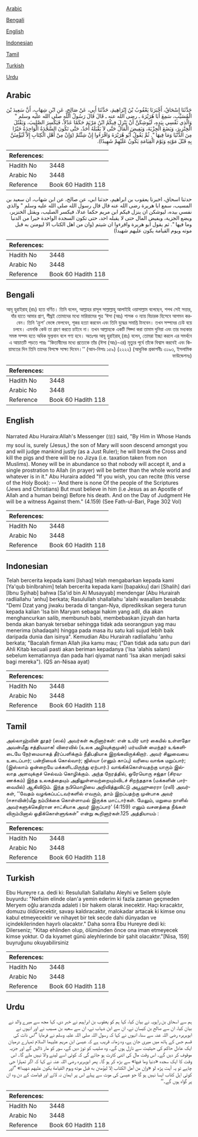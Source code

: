 [Arabic](#arabic)

[Bengali](#bengali)

[English](#english)

[Indonesian](#indonesian)

[Tamil](#tamil)

[Turkish](#turkish)

[Urdu](#urdu)

## Arabic


<div dir="rtl" lang="ar" style={{fontSize:'larger',backgroundColor:'#f8f9fa',padding:20}}>
حَدَّثَنَا إِسْحَاقُ، أَخْبَرَنَا يَعْقُوبُ بْنُ إِبْرَاهِيمَ، حَدَّثَنَا أَبِي، عَنْ صَالِحٍ، عَنِ ابْنِ شِهَابٍ، أَنَّ سَعِيدَ بْنَ الْمُسَيَّبِ، سَمِعَ أَبَا هُرَيْرَةَ ـ رضى الله عنه ـ قَالَ قَالَ رَسُولُ اللَّهِ صلى الله عليه وسلم ‏"‏ وَالَّذِي نَفْسِي بِيَدِهِ، لَيُوشِكَنَّ أَنْ يَنْزِلَ فِيكُمُ ابْنُ مَرْيَمَ حَكَمًا عَدْلاً، فَيَكْسِرَ الصَّلِيبَ، وَيَقْتُلَ الْخِنْزِيرَ، وَيَضَعَ الْجِزْيَةَ، وَيَفِيضَ الْمَالُ حَتَّى لاَ يَقْبَلَهُ أَحَدٌ، حَتَّى تَكُونَ السَّجْدَةُ الْوَاحِدَةُ خَيْرًا مِنَ الدُّنْيَا وَمَا فِيهَا ‏"‏‏.‏ ثُمَّ يَقُولُ أَبُو هُرَيْرَةَ وَاقْرَءُوا إِنْ شِئْتُمْ ‏(‏وَإِنْ مِنْ أَهْلِ الْكِتَابِ إِلاَّ لَيُؤْمِنَنَّ بِهِ قَبْلَ مَوْتِهِ وَيَوْمَ الْقِيَامَةِ يَكُونُ عَلَيْهِمْ شَهِيدًا‏)‏‏.‏
</div>
<div style={{backgroundColor:'#f8f9fa',padding:20, marginBottom: 10}}><table> <thead> <tr> <th>References:</th> <th></th> </tr> </thead> <tbody><tr><td>Hadith No</td><td>3448</td></tr><tr><td>Arabic No</td><td>3448</td></tr><tr><td>Reference</td><td>Book 60 Hadith 118</td></tr></tbody></table></div>


<div dir="rtl" lang="ar" style={{fontSize:'larger',backgroundColor:'#f8f9fa',padding:20}}>
حدثنا اسحاق، اخبرنا يعقوب بن ابراهيم، حدثنا ابي، عن صالح، عن ابن شهاب، ان سعيد بن المسيب، سمع ابا هريرة رضى الله عنه قال قال رسول الله صلى الله عليه وسلم " والذي نفسي بيده، ليوشكن ان ينزل فيكم ابن مريم حكما عدلا، فيكسر الصليب، ويقتل الخنزير، ويضع الجزية، ويفيض المال حتى لا يقبله احد، حتى تكون السجدة الواحدة خيرا من الدنيا وما فيها ". ثم يقول ابو هريرة واقرءوا ان شيتم (وان من اهل الكتاب الا ليومنن به قبل موته ويوم القيامة يكون عليهم شهيدا)
</div>
<div style={{backgroundColor:'#f8f9fa',padding:20, marginBottom: 10}}><table> <thead> <tr> <th>References:</th> <th></th> </tr> </thead> <tbody><tr><td>Hadith No</td><td>3448</td></tr><tr><td>Arabic No</td><td>3448</td></tr><tr><td>Reference</td><td>Book 60 Hadith 118</td></tr></tbody></table></div>

## Bengali


<div dir="rtl" lang="bn" style={{fontSize:'larger',backgroundColor:'#f8f9fa',padding:20}}>
আবূ হুরাইরাহ্ (রাঃ) হতে বর্ণিত। তিনি বলেন, আল্লাহর রাসূল সাল্লাল্লাহু আলাইহি ওয়াসাল্লাম বলেছেন, শপথ সেই সত্তার, যাঁর হাতে আমার প্রাণ, শীঘ্রই তোমাদের মধ্যে মারিয়ামের পুত্র ‘ঈসা (আঃ) শাসক ও ন্যায় বিচারক হিসেবে আগমন করবেন। তিনি ‘ক্রুশ’ ভেঙ্গে ফেলবেন, শূকর হত্যা করবেন এবং তিনি যুদ্ধের সমাপ্তি টানবেন। তখন সম্পদের ঢেউ বয়ে চলবে। এমনকি কেউ তা গ্রহণ করতে চাইবে না। তখন আল্লাহকে একটি সিজ্দা করা তামাম দুনিয়া এবং তার মধ্যকার সমস্ত সম্পদ হতে অধিক মূল্যবান বলে গণ্য হবে। অতঃপর আবূ হুরাইরাহ্ (রাঃ) বলেন, তোমরা ইচ্ছা করলে এর সমর্থনে এ আয়াতটি পড়তে পারঃ ‘‘কিতাবীদের মধ্যে প্রত্যেকে তাঁর (ঈসা (আঃ)-এর) মৃত্যুর পূর্বে তাঁকে বিশ্বাস করবেই এবং কিয়ামতের দিন তিনি তাদের বিপক্ষে সাক্ষ্য দিবেন।’’ (আন-নিসাঃ ১৫৯) (২২২২) (আধুনিক প্রকাশনীঃ ৩১৯৩, ইসলামিক ফাউন্ডেশনঃ)
</div>
<div style={{backgroundColor:'#f8f9fa',padding:20, marginBottom: 10}}><table> <thead> <tr> <th>References:</th> <th></th> </tr> </thead> <tbody><tr><td>Hadith No</td><td>3448</td></tr><tr><td>Arabic No</td><td>3448</td></tr><tr><td>Reference</td><td>Book 60 Hadith 118</td></tr></tbody></table></div>

## English


<div dir="ltr" lang="en" style={{fontSize:'larger',backgroundColor:'#f8f9fa',padding:20}}>
Narrated Abu Huraira:Allah's Messenger (ﷺ) said, "By Him in Whose Hands my soul is, surely (Jesus,) the son of Mary will soon descend amongst you and will judge mankind justly (as a Just Ruler); he will break the Cross and kill the pigs and there will be no Jizya (i.e. taxation taken from non Muslims). Money will be in abundance so that nobody will accept it, and a single prostration to Allah (in prayer) will be better than the whole world and whatever is in it." Abu Huraira added "If you wish, you can recite (this verse of the Holy Book): -- 'And there is none Of the people of the Scriptures (Jews and Christians) But must believe in him (i.e Jesus as an Apostle of Allah and a human being) Before his death. And on the Day of Judgment He will be a witness Against them." (4.159) (See Fath-ul-Bari, Page 302 Vol)
</div>
<div style={{backgroundColor:'#f8f9fa',padding:20, marginBottom: 10}}><table> <thead> <tr> <th>References:</th> <th></th> </tr> </thead> <tbody><tr><td>Hadith No</td><td>3448</td></tr><tr><td>Arabic No</td><td>3448</td></tr><tr><td>Reference</td><td>Book 60 Hadith 118</td></tr></tbody></table></div>

## Indonesian


<div dir="ltr" lang="id" style={{fontSize:'larger',backgroundColor:'#f8f9fa',padding:20}}>
Telah bercerita kepada kami [Ishaq] telah mengabarkan kepada kami [Ya'qub binIbrahim] telah bercerita kepada kami [bapakku] dari [Shalih] dari [Ibnu Syihab] bahwa [Sa'id bin Al Musayyab] mendengar [Abu Hurairah radliallahu 'anhu] berkata; Rasulullah shallallahu 'alaihi wasallam besabda: "Demi Dzat yang jiwaku berada di tangan-Nya, diprediksikan segera turun kepada kalian 'Isa bin Maryam sebagai hakim yang adil, dia akan menghancurkan salib, membunuh babi, membebaskan jizyah dan harta benda akan banyak tersebar sehingga tidak ada seorangpun yag mau menerima (shadaqah) hingga pada masa itu satu kali sujud lebih baik daripada dunia dan isinya". Kemudian Abu Hurairah radliallahu 'anhu berkata; "Bacalah firman Allah jika kamu mau; ("Dan tidak ada satu pun dari Ahli Kitab kecuali pasti akan beriman kepadanya ('Isa 'alahis salam) sebelum kematiannya dan pada hari qiyamat nanti 'Isa akan menjadi saksi bagi mereka"). (QS an-Nisaa ayat)
</div>
<div style={{backgroundColor:'#f8f9fa',padding:20, marginBottom: 10}}><table> <thead> <tr> <th>References:</th> <th></th> </tr> </thead> <tbody><tr><td>Hadith No</td><td>3448</td></tr><tr><td>Arabic No</td><td>3448</td></tr><tr><td>Reference</td><td>Book 60 Hadith 118</td></tr></tbody></table></div>

## Tamil


<div dir="ltr" lang="ta" style={{fontSize:'larger',backgroundColor:'#f8f9fa',padding:20}}>
அல்லாஹ்வின் தூதர் (ஸல்) அவர்கள் கூறினார்கள்: என் உயிர் யார் கையில் உள்ளதோ அவன்மீது சத்தியமாக! விரைவில் (உலக அழிவுக்குமுன்) மர்யமின் மைந்தர் உங்களிடையே நேர்மையாகத் தீர்ப்பளிக்கும் நீதிபதியாக இறங்கவிருக்கிறார். அவர் சிலுவையை உடைப்பார்; பன்றியைக் கொல்வார்; ஜிஸ்யா (எனும் காப்பு) வரியை வாங்க மறுப்பார்; (இஸ்லாம் ஒன்றையே மக்களிடமிருந்து ஏற்பார்.) வாங்கிக்கொள்வதற்கு யாரும் இல்லாத அளவுக்குச் செல்வம் கொழிக்கும். அந்த நேரத்தில், ஒரேயொரு சஜ்தா (சிரவணக்கம்) இந்த உலகத்தையும் அதிலுள்ளவற்றையும்விடச் சிறந்ததாக (மக்களின் பார்வையில்) ஆகிவிடும். இந்த நபிமொழியை அறிவித்துவிட்டு அபூஹுரைரா (ரலி) அவர்கள், ‘‘வேதம் வழங்கப்பட்டவர்களில் எவரும், தாம் இறப்பதற்கு முன்பாக அவர் (ஈசாவின்)மீது நம்பிக்கை கொள்ளாமல் இருக்க மாட்டார்கள். மேலும், மறுமை நாளில் அவர்களுக்கெதிரான சாட்சியாக அவர் இருப்பார்’ (4:159) எனும் வசனத்தை நீங்கள் விரும்பினால் ஓதிக்கொள்ளுங்கள்” என்று கூறினார்கள்.125 அத்தியாயம் :
</div>
<div style={{backgroundColor:'#f8f9fa',padding:20, marginBottom: 10}}><table> <thead> <tr> <th>References:</th> <th></th> </tr> </thead> <tbody><tr><td>Hadith No</td><td>3448</td></tr><tr><td>Arabic No</td><td>3448</td></tr><tr><td>Reference</td><td>Book 60 Hadith 118</td></tr></tbody></table></div>

## Turkish


<div dir="ltr" lang="tr" style={{fontSize:'larger',backgroundColor:'#f8f9fa',padding:20}}>
Ebu Hureyre r.a. dedi ki: Resulullah Sallallahu Aleyhi ve Sellem şöyle buyurdu: "Nefsim elinde olan'a yemin ederim ki fazla zaman geçmeden Meryem oğlu aranızda adaleti i bir hakem olarak inecektir. Haçı kıracaktır, domuzu öldürecektir, savaşı kaldıracaktır, malokadar artacak ki kimse onu kabul etmeyecektir ve nihayet bir tek secde dahi dünyadan ve içindekilerinden hayırlı olacaktır." Daha sonra Ebu Hureyre dedi ki: Dilerseniz; "Kitap ehlinden olup, ölümünden önce ona iman etmeyecek kimse yoktur. O da kıyamet günü aleyhlerinde bir şahit olacaktır."[Nisa, 159] buyruğunu okuyabilirsiniz
</div>
<div style={{backgroundColor:'#f8f9fa',padding:20, marginBottom: 10}}><table> <thead> <tr> <th>References:</th> <th></th> </tr> </thead> <tbody><tr><td>Hadith No</td><td>3448</td></tr><tr><td>Arabic No</td><td>3448</td></tr><tr><td>Reference</td><td>Book 60 Hadith 118</td></tr></tbody></table></div>

## Urdu


<div dir="rtl" lang="ur" style={{fontSize:'larger',backgroundColor:'#f8f9fa',padding:20}}>
ہم سے اسحاق بن راہویہ نے بیان کیا، کہا ہم کو یعقوب بن ابراہیم نے خبر دی، کہا مجھ سے میرے والد نے بیان کیا، ان سے صالح بن کیسان نے، ان سے ابن شہاب نے، ان سے سعید بن مسیب نے اور انہوں نے ابوہریرہ رضی اللہ عنہ سے سنا، انہوں نے کہا کہ رسول اللہ صلی اللہ علیہ وسلم نے فرمایا ”اس ذات کی قسم جس کے ہاتھ میں میری جان ہے، وہ زمانہ قریب ہے کہ عیسیٰ ابن مریم علیہما السلام تمہارے درمیان ایک عادل حاکم کی حیثیت سے نازل ہوں گے۔ وہ صلیب کو توڑ دیں گے، سور کو مار ڈالیں گے اور جزیہ موقوف کر دیں گے۔ اس وقت مال کی اتنی کثرت ہو جائے گی کہ کوئی اسے لینے والا نہیں ملے گا۔ اس وقت کا ایک سجدہ «دنيا وما فيها» سے بڑھ کر ہو گا۔ پھر ابوہریرہ رضی اللہ عنہ نے کہا کہ اگر تمہارا جی چاہے تو یہ آیت پڑھ لو «وإن من أهل الكتاب إلا ليؤمنن به قبل موته ويوم القيامة يكون عليهم شهيدا‏» ”اور کوئی اہل کتاب ایسا نہیں ہو گا جو عیسیٰ کی موت سے پہلے اس پر ایمان نہ لائے اور قیامت کے دن وہ ان پر گواہ ہوں گے۔‘‘
</div>
<div style={{backgroundColor:'#f8f9fa',padding:20, marginBottom: 10}}><table> <thead> <tr> <th>References:</th> <th></th> </tr> </thead> <tbody><tr><td>Hadith No</td><td>3448</td></tr><tr><td>Arabic No</td><td>3448</td></tr><tr><td>Reference</td><td>Book 60 Hadith 118</td></tr></tbody></table></div>